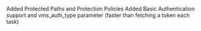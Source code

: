Added Protected Paths and Protection Policies
Added Basic Authentication support and vms_auth_type parameter (faster than fetching a token each task)